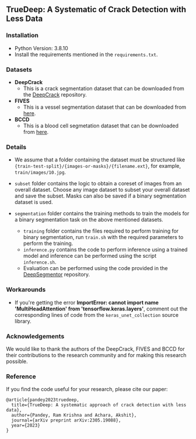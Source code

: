 ## TrueDeep: A Systematic of Crack Detection with Less Data
### Installation
- Python Version: 3.8.10
- Install the requirements mentioned in the `requirements.txt`.

### Datasets

- **DeepCrack**
  - This is a crack segmentation dataset that can be downloaded from the [DeepCrack](https://github.com/yhlleo/DeepCrack/blob/master/dataset/DeepCrack.zip) repository.
- **FIVES**
  - This is a vessel segmentation dataset that can be downloaded from [here](https://figshare.com/ndownloader/files/34969398).
- **BCCD**
  - This is a blood cell segmetation dataset that can be downloaded from [here](https://www.kaggle.com/datasets/jeetblahiri/bccd-dataset-with-mask).

### Details

- We assume that a folder containing the dataset must be structured like `{train-test-split}/{images-or-masks}/{filename.ext}`, for example, `train/images/10.jpg`.

- `subset` folder contains the logic to obtain a coreset of images from an overall dataset. Choose any image dataset to subset your overall dataset and
save the subset. Masks can also be saved if a binary segmentation dataset is used.

- `segmentation` folder contains the training methods to train the models for a binary segmentation task on the above mentioned datasets.
  - `training` folder contains the files required to perform training for binary segmentation, run `train.sh` with the required parameters to perform the training.
  - `inference.py` contains the code to perform inference using a trained model and inference can be performed using the script `inference.sh`.
  - Evaluation can be performed using the code provided in the [DeepSegmentor](https://github.com/yhlleo/DeepSegmentor/tree/master/eval) repository.

### Workarounds
-  If you're getting the error **ImportError: cannot import name 'MultiHeadAttention' from 'tensorflow.keras.layers'**, comment out the corresponding lines of code from the `keras_unet_collection` source library.

### Acknowledgements

We would like to thank the authors of the DeepCrack, FIVES and BCCD for their contributions to the research community and for making this research possible.

### Reference
If you find the code useful for your research, please cite our paper:

```
@article{pandey2023truedeep,
  title={TrueDeep: A systematic approach of crack detection with less data},
  author={Pandey, Ram Krishna and Achara, Akshit},
  journal={arXiv preprint arXiv:2305.19088},
  year={2023}
}
```
